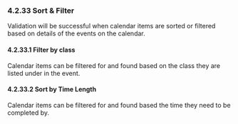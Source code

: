 ### 4.2.33 Sort & Filter

Validation will be successful when calendar items are sorted or filtered based on details of the events on the calendar.


#### 4.2.33.1 Filter by class

Calendar items can be filtered for and found based on the class they are listed under in the event.


#### 4.2.33.2 Sort by Time Length

Calendar items can be filtered for and found based the time they need to be completed by.
